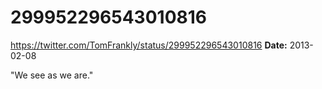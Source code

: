 # 299952296543010816
https://twitter.com/TomFrankly/status/299952296543010816
**Date:** 2013-02-08

"We see as we are."
